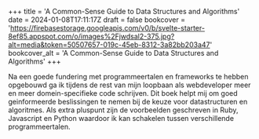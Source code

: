 +++
title = 'A Common-Sense Guide to Data Structures and Algorithms'
date = 2024-01-08T17:11:17Z
draft = false
bookcover = 'https://firebasestorage.googleapis.com/v0/b/svelte-starter-8ef85.appspot.com/o/images%2Fjwdsal2-375.jpg?alt=media&token=50507657-019c-45eb-8312-3a82bb203a47'
bookcover_alt = 'A Common-Sense Guide to Data Structures and Algorithms'
+++

Na een goede fundering met programmeertalen en frameworks te hebben opgebouwd ga ik tijdens de rest van mijn loopbaan als
webdeveloper meer en meer domein-specifieke code schrijven. Dit boek helpt mij om goed geinformeerde beslissingen
te nemen bij de keuze voor datastructuren en algoritmes. Als extra pluspunt zijn de voorbeelden geschreven in Ruby, Javascript
en Python waardoor ik kan schakelen tussen verschillende programmeertalen.

